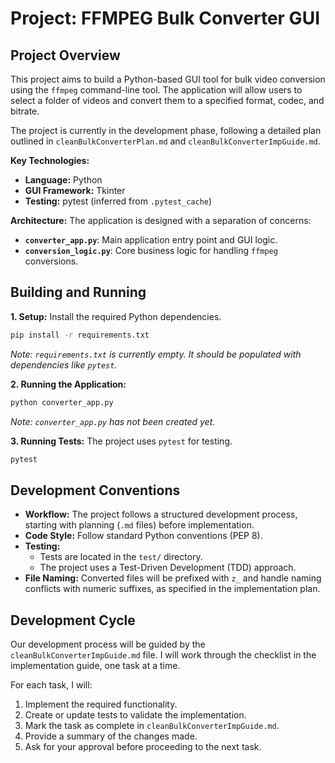 # Project: FFMPEG Bulk Converter GUI

## Project Overview

This project aims to build a Python-based GUI tool for bulk video conversion using the `ffmpeg` command-line tool. The application will allow users to select a folder of videos and convert them to a specified format, codec, and bitrate.

The project is currently in the development phase, following a detailed plan outlined in `cleanBulkConverterPlan.md` and `cleanBulkConverterImpGuide.md`.

**Key Technologies:**
*   **Language:** Python
*   **GUI Framework:** Tkinter
*   **Testing:** pytest (inferred from `.pytest_cache`)

**Architecture:**
The application is designed with a separation of concerns:
*   **`converter_app.py`**: Main application entry point and GUI logic.
*   **`conversion_logic.py`**: Core business logic for handling `ffmpeg` conversions.

## Building and Running

**1. Setup:**
Install the required Python dependencies.
```bash
pip install -r requirements.txt
```
*Note: `requirements.txt` is currently empty. It should be populated with dependencies like `pytest`.*

**2. Running the Application:**
```bash
python converter_app.py
```
*Note: `converter_app.py` has not been created yet.*

**3. Running Tests:**
The project uses `pytest` for testing.
```bash
pytest
```

## Development Conventions

*   **Workflow:** The project follows a structured development process, starting with planning (`.md` files) before implementation.
*   **Code Style:** Follow standard Python conventions (PEP 8).
*   **Testing:**
    *   Tests are located in the `test/` directory.
    *   The project uses a Test-Driven Development (TDD) approach.
*   **File Naming:** Converted files will be prefixed with `z_` and handle naming conflicts with numeric suffixes, as specified in the implementation plan.

## Development Cycle

Our development process will be guided by the `cleanBulkConverterImpGuide.md` file. I will work through the checklist in the implementation guide, one task at a time.

For each task, I will:
1.  Implement the required functionality.
2.  Create or update tests to validate the implementation.
3.  Mark the task as complete in `cleanBulkConverterImpGuide.md`.
4.  Provide a summary of the changes made.
5.  Ask for your approval before proceeding to the next task.